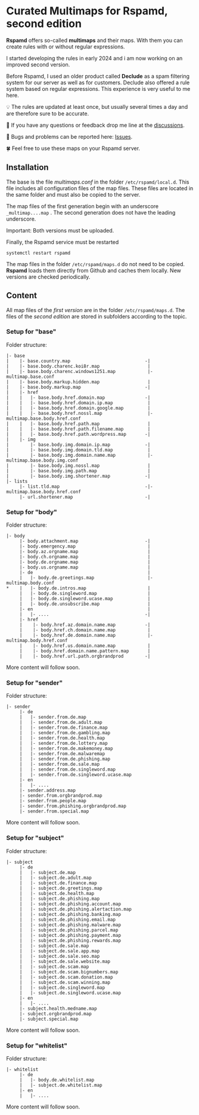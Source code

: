 # Curated Multimaps for Rspamd, second edition

**Rspamd** offers so-called **multimaps** and their maps. With them you can create rules with or without regular expressions.

I started developing the rules in early 2024 and i am now working on an improved second version.

Before Rspamd, I used an older product called **Declude** as a spam filtering system for our server as well as for customers. Declude also offered a rule system based on regular expressions. This experience is very useful to me here.

:bulb: The rules are updated at least once, but usually several times a day and are therefore sure to be accurate.

📢 If you have any questions or feedback drop me line at the [discussions](https://github.com/martinschaible/rspamd-rules/discussions).

🐛 Bugs and problems can be reported here: [Issues](https://github.com/martinschaible/rspamd-rules/issues).

🍀 Feel free to use these maps on your Rspamd server.

## Installation
The base is the file *multimaps.conf* in the folder `/etc/rspamd/local.d`. This file includes all configuration files of the map files. These files are located in the same folder and must also be copied to the server.

The map files of the first generation begin with an underscore `_multimap....map` . The second generation does not have the leading underscore.

Important: Both versions must be uploaded.

Finally, the Rspamd service must be restarted

```
systemctl restart rspamd
```

The map files in the folder `/etc/rspamd/maps.d` do not need to be copied. **Rspamd** loads them directly from Github and caches them locally. New versions are checked periodically.

## Content

All map files of the *first version* are in the folder `/etc/rspamd/maps.d`. The files of the *second edition* are stored in subfolders according to the topic.

### Setup for "base"

Folder structure:

```
|- base
|    |- base.country.map                            -|
|    |- base.body.charenc.koi8r.map                  |
|    |- base.body.charenc.windows1251.map            |- multimap.base.conf
|    |- base.body.markup.hidden.map                  |
|    |- base.body.markup.map                        -|
|    |- href
|    |   |- base.body.href.domain.map               -|
|    |   |- base.body.href.domain.ip.map             |
|    |   |- base.body.href.domain.google.map         |
|    |   |- base.body.href.nossl.map                 |- multimap.base.body.href.conf
|    |   |- base.body.href.path.map                  |
|    |   |- base.body.href.path.filename.map         |
|    |   |- base.body.href.path.wordpress.map       -|
|    |- img
|        |- base.body.img.domain.ip.map             -|
|        |- base.body.img.domain.tld.map             |
|        |- base.body.img.domain.name.map            |- multimap.base.body.img.conf
|        |- base.body.img.nossl.map                  |
|        |- base.body.img.path.map                   |
|        |- base.body.img.shortener.map             -|
|- lists
     |- list.tld.map                                -|- multimap.base.body.href.conf
     |- url.shortener.map                           -|
```

### Setup for "body"

Folder structure:
```
|- body
     |- body.attachment.map                         -|
     |- body.emergency.map                           |
     |- body.az.orgname.map                          |
     |- body.ch.orgname.map                          |
     |- body.de.orgname.map                          |
     |- body.us.orgname.map                          |
     |- de                                           |
     |   |- body.de.greetings.map                    |- multimap.body.conf
*    |   |- body.de.intros.map                       |
     |   |- body.de.singleword.map                   |
     |   |- body.de.singleword.ucase.map             |
     |   |- body.de.unsubscribe.map                  |
     |- en                                           |
     |   |- ....                                    -|
     |- href
     |    |- body.href.az.domain.name.map           -|
     |    |- body.href.ch.domain.name.map            |
     |    |- body.href.de.domain.name.map            |- multimap.body.href.conf
     |    |- body.href.us.domain.name.map            |
     |    |- body.href.domain.name.pattern.map       |
     |    |- body.href.url.path.orgbrandprod        -|
```

More content will follow soon.

### Setup for "sender"

Folder structure:
```
|- sender
     |- de
     |   |- sender.from.de.map
     |   |- sender.from.de.adult.map
     |   |- sender.from.de.finance.map
     |   |- sender.from.de.gambling.map
     |   |- sender.from.de.health.map
     |   |- sender.from.de.lottery.map
     |   |- sender.from.de.makemoney.map
     |   |- sender.from.de.malwaremap
     |   |- sender.from.de.phishing.map
     |   |- sender.from.de.sale.map
     |   |- sender.from.de.singleword.map
     |   |- sender.from.de.singleword.ucase.map
     |- en
     |   |- ....
     |- sender.address.map
     |- sender.from.orgbrandprod.map
     |- sender.from.people.map
     |- sender.from.phishing.orgbrandprod.map
     |- sender.from.special.map
```

More content will follow soon.

### Setup for "subject"

Folder structure:
```
|- subject
     |- de
     |   |- subject.de.map
     |   |- subject.de.adult.map
     |   |- subject.de.finance.map
     |   |- subject.de.greetings.map
     |   |- subject.de.health.map
     |   |- subject.de.phishing.map
     |   |- subject.de.phishing.account.map
     |   |- subject.de.phishing.alertaction.map
     |   |- subject.de.phishing.banking.map
     |   |- subject.de.phishing.email.map
     |   |- subject.de.phishing.malware.map
     |   |- subject.de.phishing.parcel.map
     |   |- subject.de.phishing.payment.map
     |   |- subject.de.phishing.rewards.map
     |   |- subject.de.sale.map
     |   |- subject.de.sale.app.map
     |   |- subject.de.sale.seo.map
     |   |- subject.de.sale.website.map
     |   |- subject.de.scam.map
     |   |- subject.de.scam.bignumbers.map
     |   |- subject.de.scam.donation.map
     |   |- subject.de.scam.winning.map
     |   |- subject.de.singleword.map
     |   |- subject.de.singleword.ucase.map
     |- en
     |   |- ....
     |- subject.health.medname.map
     |- subject.orgbrandprod.map
     |- subject.special.map
```

More content will follow soon.

### Setup for "whitelist"

Folder structure:
```
|- whitelist
     |- de
     |   |- body.de.whitelist.map
     |   |- subject.de.whitelist.map
     |- en
     |   |- ....
```

More content will follow soon.
